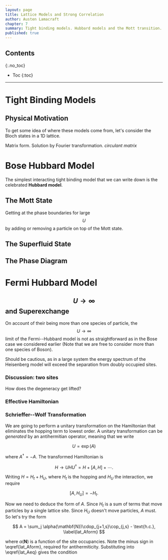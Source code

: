 ```yaml
---
layout: page
title: Lattice Models and Strong Correlation
author: Austen Lamacraft
chapter: 7
summary: Tight binding models. Hubbard models and the Mott transition. Superexchange.
published: true
---
```


## Contents
{:.no_toc}

* Toc
{:toc}

---

# Tight Binding Models

## Physical Motivation

To get some idea of where these models come from, let's consider the Bloch states in a 1D lattice.

Matrix form. Solution by Fourier transformation. _circulant matrix_

# Bose Hubbard Model

The simplest interacting tight binding model that we can write down is the celebrated __Hubbard model__.

## The Mott State

Getting at the phase boundaries for large $$U$$ by adding or removing a particle on top of the Mott state.

## The Superfluid State

## The Phase Diagram

# Fermi Hubbard Model

## $$U\to\infty$$ and Superexchange

On account of their being more than one species of particle, the $$U\to\infty$$ limit of the Fermi--Hubbard model is not as straightforward as in the Bose case we considered earlier (Note that we are free to consider more than one species of Boson).

Should be cautious, as in a large system the energy spectrum of the Heisenberg model will exceed the separation from doubly occupied sites.

### Discussion: two sites

How does the degeneracy get lifted?

### Effective Hamiltonian

### Schrieffer--Wolf Transformation

We are going to perform a unitary transformation on the Hamiltonian that eliminates the hopping term to lowest order. A unitary transformation can be _generated_ by an antihermitian operator, meaning that we write

$$
U = \exp(A)
$$

where $A^\dagger = -A^{}$. The transformed Hamiltonian is

$$
H\longrightarrow U^{}HU^\dagger = H + \left[A,H\right]+\cdots.
$$

Writing $H=H_t + H_U$, where $H_t$ is the hopping and $H_U$ the interaction, we require

$$
\left[A,H_U\right] = -H_t.
\label{lat_Aeq}
$$

Now we need to deduce the form of $A$. Since $H_t$ is a sum of terms that move particles by a single lattice site. Since $H_U$ doesn't move particles, $A$ must. So let's try the form

$$
A = \sum_j \alpha(\mathbf{N})\cdop_{j+1,s}\cop_{j,s} - \text{h.c.},
\label{lat_Aform}
$$  

where $\alpha(\mathbf{N})$ is a function of the site occupancies. Note the minus sign in \eqref{lat_Aform}, required for antihermiticity. Substituting into \eqref{lat_Aeq} gives the condition
